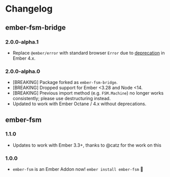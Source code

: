 # Changelog

## ember-fsm-bridge

### 2.0.0-alpha.1

- Replace `@ember/error` with standard browser `Error` due to
  [deprecation](https://deprecations.emberjs.com/v4.x#toc_deprecate-ember-error)
  in Ember 4.x.

### 2.0.0-alpha.0

- [BREAKING] Package forked as `ember-fsm-bridge`.
- [BREAKING] Dropped support for Ember <3.28 and Node <14.
- [BREAKING] Previous import method (e.g. `FSM.Machine`) no longer works consistently; please use destructuring instead.
- Updated to work with Ember Octane / 4.x without deprecations.

## ember-fsm

### 1.1.0

- Updates to work with Ember 3.3+, thanks to @catz for the work on this

### 1.0.0

- `ember-fsm` is an Ember Addon now! `ember install ember-fsm` :tada:
